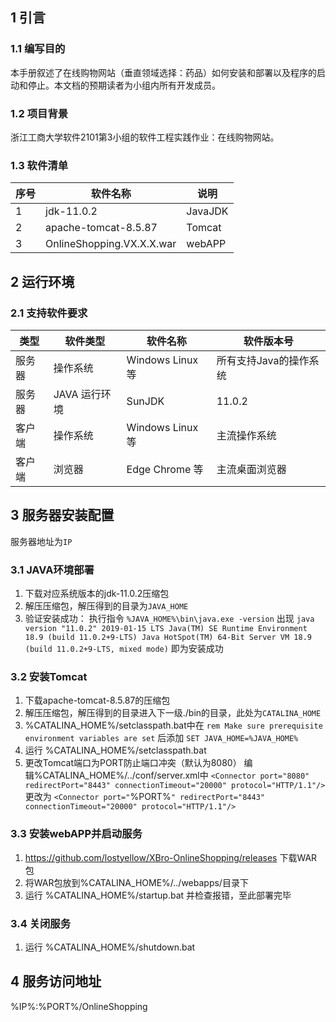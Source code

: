 ## 1 引言
### 1.1 编写目的
本手册叙述了在线购物网站（垂直领域选择：药品）如何安装和部署以及程序的启动和停止。本文档的预期读者为小组内所有开发成员。

### 1.2 项目背景
浙江工商大学软件2101第3小组的软件工程实践作业：在线购物网站。

### 1.3 软件清单
| 序号 | 软件名称 | 说明 |
| --- | ----- | --- |
| 1 | jdk-11.0.2 | JavaJDK |
| 2 | apache-tomcat-8.5.87 | Tomcat |
| 3 | OnlineShopping.VX.X.X.war | webAPP |

## 2 运行环境
### 2.1 支持软件要求
| 类型 | 软件类型 | 软件名称 | 软件版本号 |
| --- | --- | --- | --- |
| 服务器 | 操作系统 | Windows Linux 等 | 所有支持Java的操作系统 |
| 服务器 | JAVA 运行环境 | SunJDK | 11.0.2 |
| 客户端 | 操作系统 | Windows Linux 等 | 主流操作系统 |
| 客户端 | 浏览器 | Edge Chrome 等 | 主流桌面浏览器 |

## 3 服务器安装配置
 服务器地址为`IP`
### 3.1 JAVA环境部署
 1. 下载对应系统版本的jdk-11.0.2压缩包
 2. 解压压缩包，解压得到的目录为`JAVA_HOME`
 3. 验证安装成功：
 执行指令 `%JAVA_HOME%\bin\java.exe -version`
 出现
 `java version "11.0.2" 2019-01-15 LTS
Java(TM) SE Runtime Environment 18.9 (build 11.0.2+9-LTS)
Java HotSpot(TM) 64-Bit Server VM 18.9 (build 11.0.2+9-LTS, mixed mode)`
 即为安装成功

### 3.2 安装Tomcat
 1. 下载apache-tomcat-8.5.87的压缩包
 2. 解压压缩包，解压得到的目录进入下一级./bin的目录，此处为`CATALINA_HOME`
 3. %CATALINA_HOME%/setclasspath.bat中在
 `rem Make sure prerequisite environment variables are set`
 后添加
 `SET JAVA_HOME=%JAVA_HOME%`
 4. 运行 %CATALINA_HOME%/setclasspath.bat
 5. 更改Tomcat端口为PORT防止端口冲突（默认为8080）
 编辑%CATALINA_HOME%/../conf/server.xml中
 `<Connector port="8080" redirectPort="8443" connectionTimeout="20000" protocol="HTTP/1.1"/>`
 更改为
 `<Connector port="`%PORT%`" redirectPort="8443" connectionTimeout="20000" protocol="HTTP/1.1"/>`


### 3.3 安装webAPP并启动服务
 1. https://github.com/lostyellow/XBro-OnlineShopping/releases 下载WAR包
 2. 将WAR包放到%CATALINA_HOME%/../webapps/目录下
 3. 运行 %CATALINA_HOME%/startup.bat 并检查报错，至此部署完毕

### 3.4 关闭服务
 1. 运行 %CATALINA_HOME%/shutdown.bat

## 4 服务访问地址
 %IP%:%PORT%/OnlineShopping